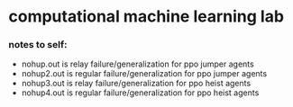 # computational machine learning lab

### notes to self:
* nohup.out is relay failure/generalization for ppo jumper agents
* nohup2.out is regular failure/generalization for ppo jumper agents
* nohup3.out is relay failure/generalization for ppo heist agents
* nohup4.out is regular failure/generalization for ppo heist agents